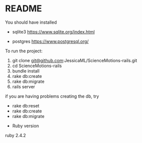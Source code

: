 # README

You should have installed

- sqlite3
https://www.sqlite.org/index.html

- postgres
https://www.postgresql.org/



To run the project:

1. git clone git@github.com:JessicaML/ScienceMotions-rails.git
2. cd ScienceMotions-rails
3. bundle install
4. rake db:create
5. rake db:migrate
6. rails server

if you are having problems creating the db, try 
- rake db:reset
- rake db:create
- rake db:migrate

* Ruby version

ruby 2.4.2
